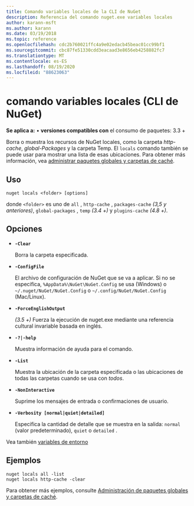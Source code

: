 ```yaml
---
title: Comando variables locales de la CLI de NuGet
description: Referencia del comando nuget.exe variables locales
author: karann-msft
ms.author: karann
ms.date: 03/19/2018
ms.topic: reference
ms.openlocfilehash: cdc2b760021ffc4a9e02edacb45beac01cc99bf1
ms.sourcegitcommit: cbc87fe51330cdd3eacaad3e8656eb4258882fc7
ms.translationtype: MT
ms.contentlocale: es-ES
ms.lasthandoff: 08/19/2020
ms.locfileid: "88623063"
---
```

# <a name="locals-command-nuget-cli"></a>comando variables locales (CLI de NuGet)

**Se aplica a:** &bullet; **versiones compatibles con** el consumo de paquetes: 3.3 +

Borra o muestra los recursos de NuGet locales, como la carpeta *http-cache*, *global-Packages* y la carpeta Temp. El `locals` comando también se puede usar para mostrar una lista de esas ubicaciones. Para obtener más información, vea [administrar paquetes globales y carpetas de caché](../../consume-packages/managing-the-global-packages-and-cache-folders.md).

## <a name="usage"></a>Uso

```cli
nuget locals <folder> [options]
```

donde `<folder>` es uno de `all` , `http-cache` , `packages-cache` *(3,5 y anteriores)*, `global-packages` , `temp` *(3.4 +)* y `plugins-cache` *(4.8 +)*.

## <a name="options"></a>Opciones

- **`-Clear`**

  Borra la carpeta especificada.

- **`-ConfigFile`**

  El archivo de configuración de NuGet que se va a aplicar. Si no se especifica, `%AppData%\NuGet\NuGet.Config` se usa (Windows) o `~/.nuget/NuGet/NuGet.Config` o `~/.config/NuGet/NuGet.Config` (Mac/Linux).

- **`-ForceEnglishOutput`**

  *(3.5 +)* Fuerza la ejecución de nuget.exe mediante una referencia cultural invariable basada en inglés.

- **`-?|-help`**

  Muestra información de ayuda para el comando.

- **`-List`**

  Muestra la ubicación de la carpeta especificada o las ubicaciones de todas las carpetas cuando se usa con *todos*.

- **`-NonInteractive`**

  Suprime los mensajes de entrada o confirmaciones de usuario.

- **`-Verbosity [normal|quiet|detailed]`**

  Especifica la cantidad de detalle que se muestra en la salida: `normal` (valor predeterminado), `quiet` o `detailed` .

Vea también [variables de entorno](cli-ref-environment-variables.md)

## <a name="examples"></a>Ejemplos

```cli
nuget locals all -list
nuget locals http-cache -clear
```

Para obtener más ejemplos, consulte [Administración de paquetes globales y carpetas de caché](../../consume-packages/managing-the-global-packages-and-cache-folders.md).
